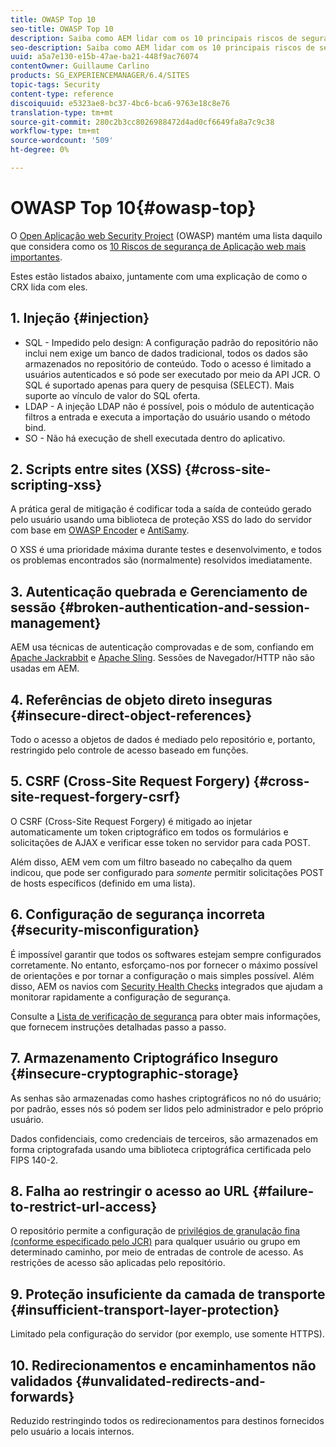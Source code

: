 ```yaml
---
title: OWASP Top 10
seo-title: OWASP Top 10
description: Saiba como AEM lidar com os 10 principais riscos de segurança OWASP.
seo-description: Saiba como AEM lidar com os 10 principais riscos de segurança OWASP.
uuid: a5a7e130-e15b-47ae-ba21-448f9ac76074
contentOwner: Guillaume Carlino
products: SG_EXPERIENCEMANAGER/6.4/SITES
topic-tags: Security
content-type: reference
discoiquuid: e5323ae8-bc37-4bc6-bca6-9763e18c8e76
translation-type: tm+mt
source-git-commit: 280c2b3cc8026988472d4ad0cf6649fa8a7c9c38
workflow-type: tm+mt
source-wordcount: '509'
ht-degree: 0%

---
```



# OWASP Top 10{#owasp-top}

O [Open Aplicação web Security Project](https://www.owasp.org) (OWASP) mantém uma lista daquilo que considera como os [10 Riscos de segurança de Aplicação web mais importantes](https://www.owasp.org/index.php/OWASP_Top_Ten_Project).

Estes estão listados abaixo, juntamente com uma explicação de como o CRX lida com eles.

## 1. Injeção {#injection}

* SQL - Impedido pelo design: A configuração padrão do repositório não inclui nem exige um banco de dados tradicional, todos os dados são armazenados no repositório de conteúdo. Todo o acesso é limitado a usuários autenticados e só pode ser executado por meio da API JCR. O SQL é suportado apenas para query de pesquisa (SELECT). Mais suporte ao vínculo de valor do SQL oferta.
* LDAP - A injeção LDAP não é possível, pois o módulo de autenticação filtros a entrada e executa a importação do usuário usando o método bind.
* SO - Não há execução de shell executada dentro do aplicativo.

## 2. Scripts entre sites (XSS) {#cross-site-scripting-xss}

A prática geral de mitigação é codificar toda a saída de conteúdo gerado pelo usuário usando uma biblioteca de proteção XSS do lado do servidor com base em [OWASP Encoder](https://www.owasp.org/index.php/OWASP_Java_Encoder_Project) e [AntiSamy](https://www.owasp.org/index.php/Category:OWASP_AntiSamy_Project).

O XSS é uma prioridade máxima durante testes e desenvolvimento, e todos os problemas encontrados são (normalmente) resolvidos imediatamente.

## 3. Autenticação quebrada e Gerenciamento de sessão {#broken-authentication-and-session-management}

AEM usa técnicas de autenticação comprovadas e de som, confiando em [Apache Jackrabbit](https://jackrabbit.apache.org/) e [Apache Sling](https://sling.apache.org/). Sessões de Navegador/HTTP não são usadas em AEM.

## 4. Referências de objeto direto inseguras {#insecure-direct-object-references}

Todo o acesso a objetos de dados é mediado pelo repositório e, portanto, restringido pelo controle de acesso baseado em funções.

## 5. CSRF (Cross-Site Request Forgery) {#cross-site-request-forgery-csrf}

O CSRF (Cross-Site Request Forgery) é mitigado ao injetar automaticamente um token criptográfico em todos os formulários e solicitações de AJAX e verificar esse token no servidor para cada POST.

Além disso, AEM vem com um filtro baseado no cabeçalho da quem indicou, que pode ser configurado para *somente* permitir solicitações POST de hosts específicos (definido em uma lista).

## 6. Configuração de segurança incorreta {#security-misconfiguration}

É impossível garantir que todos os softwares estejam sempre configurados corretamente. No entanto, esforçamo-nos por fornecer o máximo possível de orientações e por tornar a configuração o mais simples possível. Além disso, AEM os navios com [Security Health Checks](/help/sites-administering/operations-dashboard.md) integrados que ajudam a monitorar rapidamente a configuração de segurança.

Consulte a [Lista de verificação de segurança](/help/sites-administering/security-checklist.md) para obter mais informações, que fornecem instruções detalhadas passo a passo.

## 7. Armazenamento Criptográfico Inseguro {#insecure-cryptographic-storage}

As senhas são armazenadas como hashes criptográficos no nó do usuário; por padrão, esses nós só podem ser lidos pelo administrador e pelo próprio usuário.

Dados confidenciais, como credenciais de terceiros, são armazenados em forma criptografada usando uma biblioteca criptográfica certificada pelo FIPS 140-2.

## 8. Falha ao restringir o acesso ao URL {#failure-to-restrict-url-access}

O repositório permite a configuração de [privilégios de granulação fina (conforme especificado pelo JCR)](https://docs.adobe.com/content/docs/en/spec/jcr/2.0/16_Access_Control_Management.html) para qualquer usuário ou grupo em determinado caminho, por meio de entradas de controle de acesso. As restrições de acesso são aplicadas pelo repositório.

## 9. Proteção insuficiente da camada de transporte {#insufficient-transport-layer-protection}

Limitado pela configuração do servidor (por exemplo, use somente HTTPS).

## 10. Redirecionamentos e encaminhamentos não validados {#unvalidated-redirects-and-forwards}

Reduzido restringindo todos os redirecionamentos para destinos fornecidos pelo usuário a locais internos.

